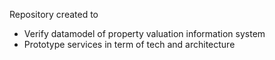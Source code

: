 Repository created to 
- Verify datamodel of property valuation information system
- Prototype services in term of tech and architecture 
